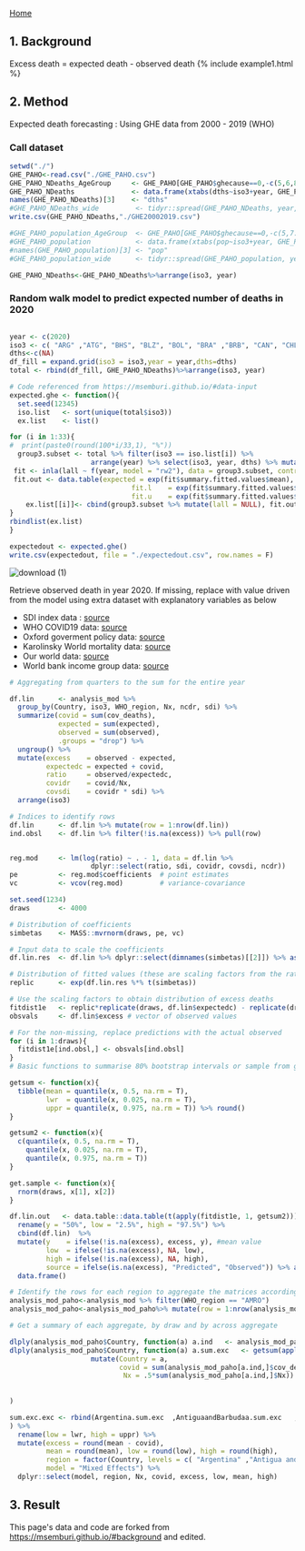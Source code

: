 [Home](https://paho-ghe.github.io/PAHO/)

## 1. Background 
Excess death = expected death - observed death 
{% include example1.html %}

## 2. Method 
Expected death forecasting  : Using GHE data from 2000 - 2019 (WHO) 
### Call dataset
```r
setwd("./")
GHE_PAHO<-read.csv("./GHE_PAHO.csv")
GHE_PAHO_NDeaths_AgeGroup     <- GHE_PAHO[GHE_PAHO$ghecause==0,-c(5,6,8,9)]
GHE_PAHO_NDeaths              <- data.frame(xtabs(dths~iso3+year, GHE_PAHO_NDeaths_AgeGroup))
names(GHE_PAHO_NDeaths)[3]    <- "dths"
#GHE_PAHO_NDeaths_wide         <- tidyr::spread(GHE_PAHO_NDeaths, year, dths)
write.csv(GHE_PAHO_NDeaths,"./GHE20002019.csv")

#GHE_PAHO_population_AgeGroup  <- GHE_PAHO[GHE_PAHO$ghecause==0,-c(5,7:9)]
#GHE_PAHO_population           <- data.frame(xtabs(pop~iso3+year, GHE_PAHO_population_AgeGroup))
#names(GHE_PAHO_population)[3] <- "pop"
#GHE_PAHO_population_wide      <- tidyr::spread(GHE_PAHO_population, year, pop)

GHE_PAHO_NDeaths<-GHE_PAHO_NDeaths%>%arrange(iso3, year)
```
### Random walk model to predict expected number of deaths in 2020 
```r

year <- c(2020)
iso3 <- c( "ARG" ,"ATG", "BHS", "BLZ", "BOL", "BRA" ,"BRB", "CAN", "CHL", "COL", "CRI", "CUB", "DOM" ,"ECU" ,"GRD" ,"GTM" ,"GUY" ,"HND" ,"HTI" ,"JAM" ,"LCA" ,"MEX", "NIC", "PAN" ,"PER" ,"PRY", "SLV", "SUR", "TTO", "URY", "USA" ,"VCT", "VEN")
dths<-c(NA)
df_fill = expand.grid(iso3 = iso3,year = year,dths=dths)
total <- rbind(df_fill, GHE_PAHO_NDeaths)%>%arrange(iso3, year)

# Code referenced from https://msemburi.github.io/#data-input
expected.ghe <- function(){
  set.seed(12345)
  iso.list   <- sort(unique(total$iso3))  
  ex.list    <- list()                        

for (i in 1:33){
#  print(paste0(round(100*i/33,1), "%"))
  group3.subset <- total %>% filter(iso3 == iso.list[i]) %>% 
                    arrange(year) %>% select(iso3, year, dths) %>% mutate(lall = log(dths))
 fit <- inla(lall ~ f(year, model = "rw2"), data = group3.subset, control.predictor= list(compute=TRUE))
 fit.out <- data.table(expected = exp(fit$summary.fitted.values$mean),
                              fit.l    = exp(fit$summary.fitted.values$"0.025quant"),
                              fit.u    = exp(fit$summary.fitted.values$"0.975quant"))
    ex.list[[i]]<- cbind(group3.subset %>% mutate(lall = NULL), fit.out)
}
rbindlist(ex.list)
}

expectedout <- expected.ghe()
write.csv(expectedout, file = "./expectedout.csv", row.names = F)

```
![download (1)](https://user-images.githubusercontent.com/81782228/126556506-7c46e283-fb0e-4408-939c-95b3b14578a3.png)



Retrieve observed death in year 2020. If missing, replace with value driven from the model using extra dataset with explanatory variables as below 
  - SDI index data : [source](http://ghdx.healthdata.org/sites/default/files/record-attached-files/IHME_GBD_2019_SDI_1990_2019_Y2020M10D15.XLSX)
  - WHO COVID19 data: [source](https://covid19.who.int/WHO-COVID-19-global-data.csv)
  - Oxford goverment policy data: [source](https://www.nature.com/articles/s41562-021-01079-8)
  - Karolinsky World mortality data: [source](https://raw.github.com/akarlinsky/world_mortality/)
  - Our world data: [source](https://covid.ourworldindata.org/data/owid-covid-data.csv)
  - World bank income group data: [source](http://databank.worldbank.org/data/download/site-content/CLASS.xls)



```r
# Aggregating from quarters to the sum for the entire year

df.lin      <- analysis_mod %>% 
  group_by(Country, iso3, WHO_region, Nx, ncdr, sdi) %>%
  summarize(covid = sum(cov_deaths), 
            expected = sum(expected), 
            observed = sum(observed), 
            .groups = "drop") %>%
  ungroup() %>% 
  mutate(excess    = observed - expected, 
         expectedc = expected + covid, 
         ratio     = observed/expectedc, 
         covidr    = covid/Nx, 
         covsdi    = covidr * sdi) %>%
  arrange(iso3)

# Indices to identify rows
df.lin      <- df.lin %>% mutate(row = 1:nrow(df.lin))
ind.obsl    <- df.lin %>% filter(!is.na(excess)) %>% pull(row)


reg.mod     <- lm(log(ratio) ~ . - 1, data = df.lin %>% 
                    dplyr::select(ratio, sdi, covidr, covsdi, ncdr))
pe          <- reg.mod$coefficients  # point estimates
vc          <- vcov(reg.mod)         # variance-covariance

set.seed(1234)
draws       <- 4000

# Distribution of coefficients
simbetas    <- MASS::mvrnorm(draws, pe, vc)

# Input data to scale the coefficients
df.lin.res  <- df.lin %>% dplyr::select(dimnames(simbetas)[[2]]) %>% as.matrix()

# Distribution of fitted values (these are scaling factors from the ratio of observed to covid plus expected)
replic      <- exp(df.lin.res %*% t(simbetas))

# Use the scaling factors to obtain distribution of excess deaths
fitdist1e   <- replic*replicate(draws, df.lin$expectedc) - replicate(draws, df.lin$expected)
obsvals     <- df.lin$excess # vector of observed values

# For the non-missing, replace predictions with the actual observed
for (i in 1:draws){
  fitdist1e[ind.obsl,] <- obsvals[ind.obsl]
}
# Basic functions to summarise 80% bootstrap intervals or sample from gaussian

getsum <- function(x){
  tibble(mean = quantile(x, 0.5, na.rm = T), 
         lwr  = quantile(x, 0.025, na.rm = T), 
         uppr = quantile(x, 0.975, na.rm = T)) %>% round()
}

getsum2 <- function(x){
  c(quantile(x, 0.5, na.rm = T), 
    quantile(x, 0.025, na.rm = T), 
    quantile(x, 0.975, na.rm = T))
}

get.sample <- function(x){
  rnorm(draws, x[1], x[2])
}

df.lin.out   <- data.table::data.table(t(apply(fitdist1e, 1, getsum2))) %>%
  rename(y = "50%", low = "2.5%", high = "97.5%") %>%
  cbind(df.lin)  %>% 
  mutate(y    = ifelse(!is.na(excess), excess, y), #mean value
         low  = ifelse(!is.na(excess), NA, low),
         high = ifelse(!is.na(excess), NA, high), 
         source = ifelse(is.na(excess), "Predicted", "Observed")) %>% arrange(-y) %>%
  data.frame()
```

```r
# Identify the rows for each region to aggregate the matrices accordingly
analysis_mod_paho<-analysis_mod %>% filter(WHO_region == "AMRO")
analysis_mod_paho<-analysis_mod_paho%>% mutate(row = 1:nrow(analysis_mod_paho))

# Get a summary of each aggregate, by draw and by across aggregate

dlply(analysis_mod_paho$Country, function(a) a.ind   <- analysis_mod_paho %>% filter(Country == a) %>% pull(row))
dlply(analysis_mod_paho$Country, function(a) a.sum.exc   <- getsum(apply(as.data.frame(t(as.matrix(fit.dist3e[a.ind,]))), 2, sum)) %>%
                    mutate(Country = a,
                           covid = sum(analysis_mod_paho[a.ind,]$cov_deaths), 
                            Nx = .5*sum(analysis_mod_paho[a.ind,]$Nx))  #For missing and non-missing countries with observed values
                            
            
)

sum.exc.exc <- rbind(Argentina.sum.exc  ,AntiguaandBarbudaa.sum.exc   ,Bahamas.sum.exc  ,Belize.sum.exc  ,Barbados.sum.exc ,Dominica.sum.exc  ,DominicanRepublic.sum.exc  ,Grenada.sum.exc   ,Guyana.sum.exc  ,Honduras.sum.exc  ,Haiti.sum.exc  ,SaintKittsandNevis.sum.exc  ,SaintLucia.sum.exc  ,Nicaragua.sum.exc  ,ElSalvador.sum.exc   ,Suriname.sum.exc  ,TrinidadandTobago.sum.exc   ,Uruguay.sum.exc  ,SaintVincentandtheGrenadines.sum.exc  ,VenezuelaBolivarianRepublicof.sum.exc  ,BoliviaPlurinationalStateof.sum.exc   ,Brazil.sum.exc   ,Canada.sum.exc  ,Chile.sum.exc  ,Colombia.sum.exc   ,CostaRica.sum.exc  ,Cuba.sum.exc  ,Ecuador.sum.exc   ,Guatemala.sum.exc   ,Jamaica.sum.exc   ,Mexico.sum.exc  ,Panama.sum.exc  ,Peru.sum.exc   ,Paraguay.sum.exc  ,UnitedStatesofAmerica.sum.exc  
) %>% 
  rename(low = lwr, high = uppr) %>%
  mutate(excess = round(mean - covid), 
         mean = round(mean), low = round(low), high = round(high),
         region = factor(Country, levels = c( "Argentina" ,"Antigua and Barbuda","Bahamas" ,"Belize","Bolivia (Plurinational State of)","Brazil","Barbados","Canada","Chile","Colombia","Costa Rica","Cuba","Dominica","Dominican Republic","Ecuador","Grenada","Guatemala","Guyana","Honduras","Haiti","Jamaica","Saint Kitts and Nevis","Saint Lucia","Mexico","Nicaragua","Panama","Peru","Paraguay","El Salvador","Suriname","Trinidad and Tobago","Uruguay","United States of America","Saint Vincent and the Grenadines","Venezuela (Bolivarian Republic of)")), 
         model = "Mixed Effects") %>%
  dplyr::select(model, region, Nx, covid, excess, low, mean, high)
```
## 3. Result 



This page's data and code are forked from https://msemburi.github.io/#background and edited. 
